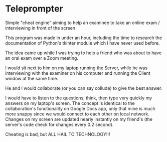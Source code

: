 # Teleprompter
Simple "cheat engine" aiming to help an examinee to take an online exam / interviewing in front of the screen

This program was made in under an hour, including the time to research the documentation of Python's tkinter module which I have never used before.

The idea came up while I was trying to help a friend who was about to have an oral exam over a Zoom meeting.

I would sit next to him on my laptop running the Server, while he was interviewing with the examiner on his computer and running the Client window at the same time.

He and I would collaborate (or you can say collude) to give the best answer.

I would have to listen to the questions, think, then type very quickly my answers on my laptop's screen. The concept is identical to the collaboration's functionality on Google Docs app, only that mine is much more snappy since we would connect to each other on local network. Changes on my screen are updated nearly instantly on my friend's (the server's code check for changes every 0.2 second).

Cheating is bad, but ALL HAIL TO TECHNOLOGY!!!